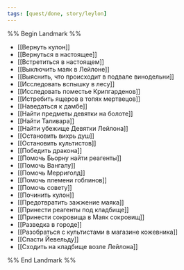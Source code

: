 ```yaml
---
tags: [quest/done, story/leylon]
---
```


%% Begin Landmark %%
- [[Вернуть кулон]]
- [[Вернуться в настоящее]]
- [[Встретиться в настоящем]]
- [[Выключить маяк в Лейлоне]]
- [[Выяснить, что происходит в подвале винодельни]]
- [[Исследовать вспышку в лесу]]
- [[Исследовать поместье Крипгарденов]]
- [[Истребить ящеров в топях мертвецов]]
- [[Наведаться к дамбе]]
- [[Найти предметы девятки на болоте]]
- [[Найти Таливара]]
- [[Найти убежище Девятки Лейлона]]
- [[Остановить вихрь душ]]
- [[Остановить культистов]]
- [[Победить дракона]]
- [[Помочь Бьорну найти реагенты]]
- [[Помочь Вангалу]]
- [[Помочь Мерриголд]]
- [[Помочь племени гоблинов]]
- [[Помочь совету]]
- [[Починить кулон]]
- [[Предотвратить зажжение маяка]]
- [[Принести реагенты под кладбище]]
- [[Принести сокровища в Маяк сокровищ]]
- [[Разведка в городе]]
- [[Разобраться с культистами в магазине кожевника]]
- [[Спасти Йевельду]]
- [[Сходить на кладбище возле Лейлона]]

%% End Landmark %%
